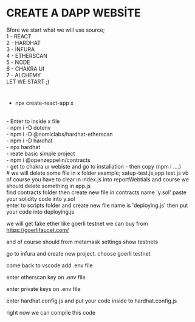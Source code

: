# CREATE A DAPP WEBSİTE 

Bfore we start what we will use source;
<br>
1 - REACT 
<br>
2 - HARDHAT
<br>
3 - İNFURA
<br>
4 - ETHERSCAN
<br>
5 - NODE
<br>
6 - CHAKRA UI
<br>
7 - ALCHEMY
<br>
LET WE START ;)
#

- npx create-react-app x
<br>
- Enter to inside x file
<br>
- npm i -D dotenv
<br>
- npm i -D @nomiclabs/hardhat-etherscan
<br>
- npm i -D hardhat
<br>
- npx hardhat
<br>
- reate basic simple project
<br>
- npm i @openzeppelin/contracts
<br>
- get to chakra uı webiste and go to installation - then copy (npm i ....)
<br>
#
we will delete some file in x folder example; satup-test.js,app.test.js vb 
<br>
of course you have to clear ın ındex.js into reportWebtials and course we should delete something in app.js
<br>
find contracts folder then create new file in contracts name 'y.sol' paste your solidity code into y.sol
<br>
enter to scripts folder and create new file name is 'deploying.js' then put your code into deploying.js

we will get fake ether like goerli testnet we can buy from https://goerlifaucet.com/

and of course should from metamask settings show testnets 

go to infura and create new project. choose goerli testnet

come back to vscode add .env file 

enter etherscan key on .env file

enter private keys on .env file

enter hardhat.config.js and put your code inside to hardhat.config.js 

right now we can compile this code 









